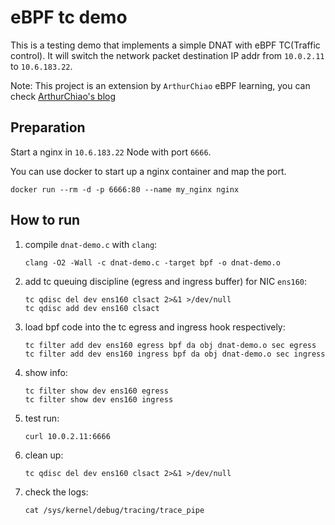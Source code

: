 # eBPF tc demo

This is a testing demo that implements a simple DNAT with eBPF TC(Traffic control). 
It will switch the network packet destination IP addr from `10.0.2.11` to `10.6.183.22`. 

Note: This project is an extension by `ArthurChiao` eBPF learning, you can check [ArthurChiao's blog](https://github.com/ArthurChiao/arthurchiao.github.io)

## Preparation

Start a nginx in `10.6.183.22` Node with port `6666`.

You can use docker to start up a nginx container and map the port.

   ```text
   docker run --rm -d -p 6666:80 --name my_nginx nginx
   ```

## How to run

1. compile `dnat-demo.c` with `clang`:

    ```text
    clang -O2 -Wall -c dnat-demo.c -target bpf -o dnat-demo.o
    ```

2. add tc queuing discipline (egress and ingress buffer) for NIC `ens160`:

   ```text
   tc qdisc del dev ens160 clsact 2>&1 >/dev/null
   tc qdisc add dev ens160 clsact
   ```

3. load bpf code into the tc egress and ingress hook respectively:

   ```text
   tc filter add dev ens160 egress bpf da obj dnat-demo.o sec egress
   tc filter add dev ens160 ingress bpf da obj dnat-demo.o sec ingress
   ```

4. show info:

   ```text
   tc filter show dev ens160 egress
   tc filter show dev ens160 ingress
   ```
   
5. test run:

   ```text
   curl 10.0.2.11:6666
   ```

6. clean up:

   ```text
   tc qdisc del dev ens160 clsact 2>&1 >/dev/null
   ```

7. check the logs:

   ```text
   cat /sys/kernel/debug/tracing/trace_pipe
   ```
